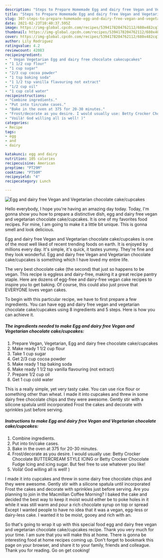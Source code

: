 ```yaml
---
description: "Steps to Prepare Homemade Egg and dairy free Vegan and Vegetarian chocolate cake/cupcakes"
title: "Steps to Prepare Homemade Egg and dairy free Vegan and Vegetarian chocolate cake/cupcakes"
slug: 307-steps-to-prepare-homemade-egg-and-dairy-free-vegan-and-vegetarian-chocolate-cake-cupcakes
date: 2021-02-23T10:40:37.595Z
image: https://img-global.cpcdn.com/recipes/5394178204762112/680x482cq70/egg-and-dairy-free-vegan-and-vegetarian-chocolate-cakecupcakes-recipe-main-photo.jpg
thumbnail: https://img-global.cpcdn.com/recipes/5394178204762112/680x482cq70/egg-and-dairy-free-vegan-and-vegetarian-chocolate-cakecupcakes-recipe-main-photo.jpg
cover: https://img-global.cpcdn.com/recipes/5394178204762112/680x482cq70/egg-and-dairy-free-vegan-and-vegetarian-chocolate-cakecupcakes-recipe-main-photo.jpg
author: Lily Rodriguez
ratingvalue: 4.2
reviewcount: 42083
recipeingredient:
- " Vegan Vegetarian Egg and dairy free chocolate cakecupcakes"
- "1 1/2 cup flour"
- "1 cup sugar"
- "2/3 cup cocoa powder"
- "1 tsp baking soda"
- "1 1/2 tsp vanilla flavouring not extract"
- "1/2 cup oil"
- "1 cup cold water"
recipeinstructions:
- "Combine ingredients."
- "Put into tin/cake cases."
- "Bake in the oven at 375 for 20-30 minutes."
- "Frost/decorate as you desire. I would usually use: Betty Crocker Chocolate BUTTERCREAM STYLE ICING or Betty Crocker Chocolate Fudge Icing and icing sugar. But feel free to use whatever you like!"
- "Voilà! God willing all is well! )"
categories:
- Recipe
tags:
- egg
- and
- dairy

katakunci: egg and dairy 
nutrition: 105 calories
recipecuisine: American
preptime: "PT29M"
cooktime: "PT50M"
recipeyield: "4"
recipecategory: Lunch

---
```



![Egg and dairy free Vegan and Vegetarian chocolate cake/cupcakes](https://img-global.cpcdn.com/recipes/5394178204762112/680x482cq70/egg-and-dairy-free-vegan-and-vegetarian-chocolate-cakecupcakes-recipe-main-photo.jpg)

Hello everybody, I hope you're having an amazing day today. Today, I'm gonna show you how to prepare a distinctive dish, egg and dairy free vegan and vegetarian chocolate cake/cupcakes. It is one of my favorites food recipes. For mine, I am going to make it a little bit unique. This is gonna smell and look delicious.

Egg and dairy free Vegan and Vegetarian chocolate cake/cupcakes is one of the most well liked of recent trending foods on earth. It is enjoyed by millions every day. It's simple, it's quick, it tastes yummy. They're fine and they look wonderful. Egg and dairy free Vegan and Vegetarian chocolate cake/cupcakes is something which I have loved my entire life.

The very best chocolate cake (the second) that just so happens to be vegan. This recipe is eggless and dairy-free, making it a great recipe pantry staple. Here are dozens of egg-free and dairy-free vegan cake recipes to inspire you to get baking. Of course, this could also just prove that EVERYONE loves vegan cakes.


To begin with this particular recipe, we have to first prepare a few ingredients. You can have egg and dairy free vegan and vegetarian chocolate cake/cupcakes using 8 ingredients and 5 steps. Here is how you can achieve it.

<!--inarticleads1-->

##### The ingredients needed to make Egg and dairy free Vegan and Vegetarian chocolate cake/cupcakes:

1. Prepare  Vegan, Vegetarian, Egg and dairy free chocolate cake/cupcakes
1. Make ready 1 1/2 cup flour
1. Take 1 cup sugar
1. Get 2/3 cup cocoa powder
1. Make ready 1 tsp baking soda
1. Make ready 1 1/2 tsp vanilla flavouring (not extract)
1. Prepare 1/2 cup oil
1. Get 1 cup cold water


This is a really simple, yet very tasty cake. You can use rice flour or something other than wheat. I made it into cupcakes and threw in some dairy free chocolate chips and they were awesome. Gently stir with a silicone spatula until incorporated Frost the cakes and decorate with sprinkles just before serving. 

<!--inarticleads2-->

##### Instructions to make Egg and dairy free Vegan and Vegetarian chocolate cake/cupcakes:

1. Combine ingredients.
1. Put into tin/cake cases.
1. Bake in the oven at 375 for 20-30 minutes.
1. Frost/decorate as you desire. I would usually use: Betty Crocker Chocolate BUTTERCREAM STYLE ICING or Betty Crocker Chocolate Fudge Icing and icing sugar. But feel free to use whatever you like!
1. Voilà! God willing all is well! )


I made it into cupcakes and threw in some dairy free chocolate chips and they were awesome. Gently stir with a silicone spatula until incorporated Frost the cakes and decorate with sprinkles just before serving. Are you planning to join in the Macmillan Coffee Morning? I baked the cake and decided the best way to keep it moist would either be to poke holes in it while it was still warm and pour a rich chocolate syrup on top or spread Except I wanted people to have no idea that it was a vegan, egg-less or dairy-less cake. I wanted it to be moist, gooey and rich with an. 

So that's going to wrap it up with this special food egg and dairy free vegan and vegetarian chocolate cake/cupcakes recipe. Thank you very much for your time. I am sure that you will make this at home. There is gonna be interesting food at home recipes coming up. Don't forget to bookmark this page on your browser, and share it to your family, friends and colleague. Thank you for reading. Go on get cooking!
